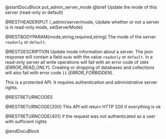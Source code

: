 
@startDocuBlock put_admin_server_mode
@brief Update the mode of this server (read-only or default)

@RESTHEADER{PUT /_admin/server/mode, Update whether or not a server is in read-only mode, setServerMode}

@RESTBODYPARAM{mode,string,required,string}
The mode of the server `readonly` or `default`.

@RESTDESCRIPTION
Update mode information about a server. The json response will contain
a field `mode` with the value `readonly` or `default`. In a read-only server
all write operations will fail with an error code of `1004` (_ERROR_READ_ONLY_).
Creating or dropping of databases and collections will also fail with error
code `11` (_ERROR_FORBIDDEN_).

This is a protected API. It requires authentication and administrative
server rights.

@RESTRETURNCODES

@RESTRETURNCODE{200}
This API will return HTTP 200 if everything is ok

@RESTRETURNCODE{401}
if the request was not authenticated as a user with sufficient rights

@endDocuBlock
